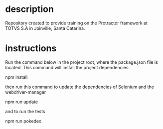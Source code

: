 # description

Repository created to provide training on the Protractor framework at TOTVS S.A in Joinville, Santa Catarina.

# instructions

Run the command below in the project root, where the package.json file is located. This command will install the project dependencies:

npm install

then run this command to update the dependencies of Selenium and the webdriver-manager

npm run update

and to run the tests

npm run pokedex
